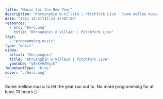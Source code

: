 ```yaml
---
title: "Music for the New Year"
description: "Khruangbin @ Villain | Pitchfork Live - Some mellow music to let the year run out to. No more programming for last 10 hours ;)"
date: "2021-12-31T13:24:14+07:00"
resources:
  - src: "hero.png"
    title: "Khruangbin @ Villain | Pitchfork Live"
tags:
  - "programming-music"
type: "music"
video:
  artist: "khruangbin"
  title: "Khruangbin @ Villain | Pitchfork Live"
  youtube: "q4xKvHANqjk"
fmContentType: "blog"
cover: "./hero.png"
---
```


Some mellow music to let the year run out to. No more programming for at least 10 hours ;)
